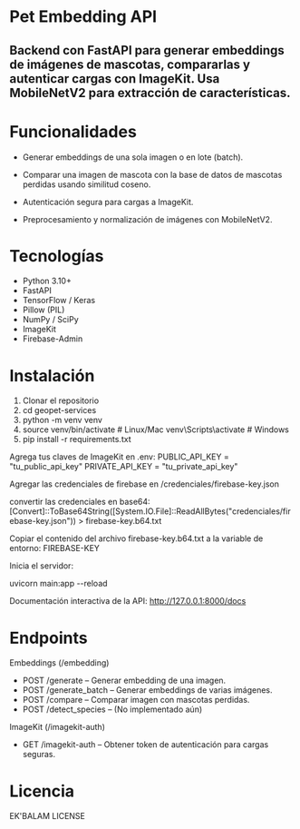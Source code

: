 # Pet Embedding API

## Backend con FastAPI para generar embeddings de imágenes de mascotas, compararlas y autenticar cargas con ImageKit. Usa MobileNetV2 para extracción de características.

# Funcionalidades

- Generar embeddings de una sola imagen o en lote (batch).

- Comparar una imagen de mascota con la base de datos de mascotas perdidas usando similitud coseno.

- Autenticación segura para cargas a ImageKit.

- Preprocesamiento y normalización de imágenes con MobileNetV2.
# Tecnologías

- Python 3.10+
- FastAPI
- TensorFlow / Keras
- Pillow (PIL)
- NumPy / SciPy
- ImageKit
- Firebase-Admin

# Instalación
1. Clonar el repositorio
2. cd geopet-services
3. python -m venv venv
4. source venv/bin/activate  # Linux/Mac
    venv\Scripts\activate     # Windows
5. pip install -r requirements.txt


Agrega tus claves de ImageKit en .env:
PUBLIC_API_KEY = "tu_public_api_key"
PRIVATE_API_KEY = "tu_private_api_key"

Agregar las credenciales de firebase en 
/credenciales/firebase-key.json

convertir las credenciales en base64:
[Convert]::ToBase64String([System.IO.File]::ReadAllBytes("credenciales/firebase-key.json")) > firebase-key.b64.txt

Copiar el contenido del archivo firebase-key.b64.txt a la variable de entorno: FIREBASE-KEY

Inicia el servidor:

uvicorn main:app --reload

Documentación interactiva de la API:
http://127.0.0.1:8000/docs

# Endpoints
Embeddings (/embedding)

- POST /generate – Generar embedding de una imagen.
- POST /generate_batch – Generar embeddings de varias imágenes.
- POST /compare – Comparar imagen con mascotas perdidas.
- POST /detect_species – (No implementado aún)

ImageKit (/imagekit-auth)

- GET /imagekit-auth – Obtener token de autenticación para cargas seguras.


# Licencia

EK'BALAM LICENSE